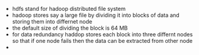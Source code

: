 * hdfs stand for hadoop distributed file system
* hadoop stores say a large file by dividing it into blocks of data and storing them into differnet node
* the default size of dividing the block is 64 MB
* for data redundancy haddop stores each block into three differnt nodes so that if one node fails then the data can be extracted from other node
* 

